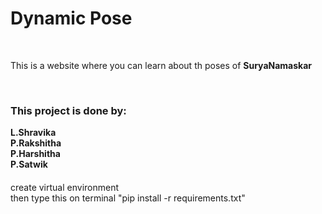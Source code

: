 <h1>Dynamic Pose</h1>
</br>
<p>This is a website where you can learn about th poses of <b>SuryaNamaskar</b></p>
</br>
<h3>This project is done by:</h3>
<b>L.Shravika</b>
</br>
<b>P.Rakshitha</b>
</br>
<b>P.Harshitha</b>
</br>
<b>P.Satwik</b>


</br>
<h4></h4>create virtual environment</h4>
</br>
then type this on terminal "pip install -r requirements.txt"

